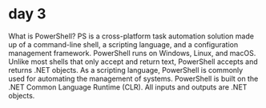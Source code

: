 # day 3

What is PowerShell? PS is a cross-platform task automation solution made up of a command-line shell, a scripting language, and a configuration management framework. PowerShell runs on Windows, Linux, and macOS. Unlike most shells that only accept and return text, PowerShell accepts and returns .NET objects. As a scripting language, PowerShell is commonly used for automating the management of systems. PowerShell is built on the .NET Common Language Runtime (CLR). All inputs and outputs are .NET objects.